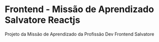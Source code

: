 <h1>Frontend - Missão de Aprendizado Salvatore Reactjs</h1>

Projeto da Missão de Aprendizado da Profissão Dev Frontend Salvatore
